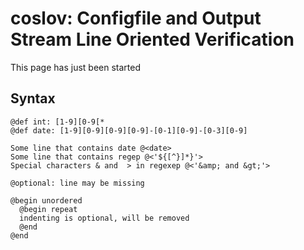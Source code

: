 # coslov: Configfile and Output Stream Line Oriented Verification

This page has just been started

## Syntax
```
@def int: [1-9][0-9[*
@def date: [1-9][0-9][0-9][0-9]-[0-1][0-9]-[0-3][0-9]

Some line that contains date @<date>
Some line that contains regep @<'${[^}]*}'>
Special characters & and  > in regexep @<'&amp; and &gt;'>

@optional: line may be missing

@begin unordered
  @begin repeat
  indenting is optional, will be removed
  @end
@end
```
